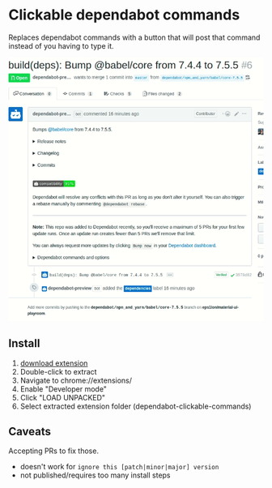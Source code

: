 # Clickable dependabot commands

Replaces dependabot commands with a button that will post that command instead of you having to type it.

![](preview.gif)

## Install
1. [download extension](https://github.com/eps1lon/dependabot-clickable-commands/releases/download/v0.2.0/dependabot-clickable-commands.zip)
2. Double-click to extract
3. Navigate to chrome://extensions/
4. Enable "Developer mode"
5. Click "LOAD UNPACKED"
6. Select extracted extension folder (dependabot-clickable-commands)

## Caveats

Accepting PRs to fix those.

- doesn't work for `ignore this [patch|minor|major] version`
- not published/requires too many install steps
